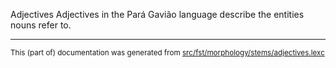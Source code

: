 Adjectives
Adjectives in the Pará Gavião language describe the entities nouns refer to.

* * *

<small>This (part of) documentation was generated from [src/fst/morphology/stems/adjectives.lexc](https://github.com/giellalt/lang-gvp/blob/main/src/fst/morphology/stems/adjectives.lexc)</small>

